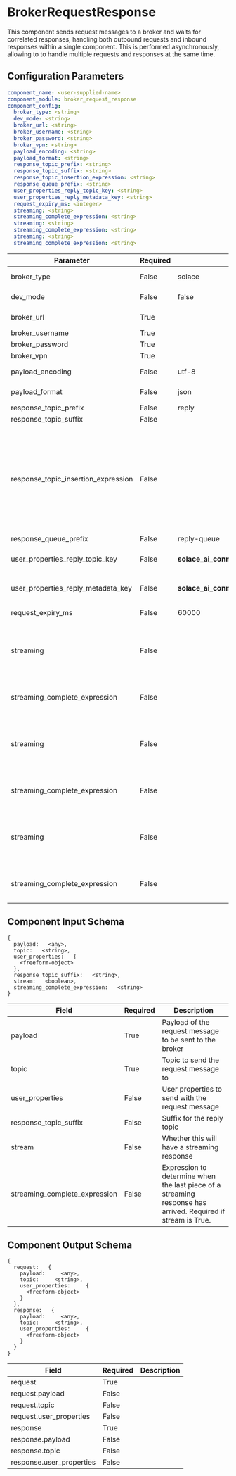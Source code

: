 # BrokerRequestResponse

This component sends request messages to a broker and waits for correlated responses, handling both outbound requests and inbound responses within a single component. This is performed asynchronously, allowing to to handle multiple requests and responses at the same time. 

## Configuration Parameters

```yaml
component_name: <user-supplied-name>
component_module: broker_request_response
component_config:
  broker_type: <string>
  dev_mode: <string>
  broker_url: <string>
  broker_username: <string>
  broker_password: <string>
  broker_vpn: <string>
  payload_encoding: <string>
  payload_format: <string>
  response_topic_prefix: <string>
  response_topic_suffix: <string>
  response_topic_insertion_expression: <string>
  response_queue_prefix: <string>
  user_properties_reply_topic_key: <string>
  user_properties_reply_metadata_key: <string>
  request_expiry_ms: <integer>
  streaming: <string>
  streaming_complete_expression: <string>
  streaming: <string>
  streaming_complete_expression: <string>
  streaming: <string>
  streaming_complete_expression: <string>
```

| Parameter | Required | Default | Description |
| --- | --- | --- | --- |
| broker_type | False | solace | Type of broker (Solace, MQTT, etc.) |
| dev_mode | False | false | Operate in development mode, which just uses local queues |
| broker_url | True |  | Broker URL (e.g. tcp://localhost:55555) |
| broker_username | True |  | Client username for broker |
| broker_password | True |  | Client password for broker |
| broker_vpn | True |  | Client VPN for broker |
| payload_encoding | False | utf-8 | Encoding for the payload (utf-8, base64, gzip, none) |
| payload_format | False | json | Format for the payload (json, yaml, text) |
| response_topic_prefix | False | reply | Prefix for reply topics |
| response_topic_suffix | False |  | Suffix for reply topics |
| response_topic_insertion_expression | False |  | Expression to insert the reply topic into the request message. If not set, the reply topic will only be added to the request_response_metadata. The expression uses the same format as other data expressions: (e.g input.payload:myObj.replyTopic). If there is no object type in the expression, it will default to 'input.payload'. |
| response_queue_prefix | False | reply-queue | Prefix for reply queues |
| user_properties_reply_topic_key | False | __solace_ai_connector_broker_request_response_topic__ | Key to store the reply topic in the user properties. Start with : for nested object |
| user_properties_reply_metadata_key | False | __solace_ai_connector_broker_request_reply_metadata__ | Key to store the reply metadata in the user properties. Start with : for nested object |
| request_expiry_ms | False | 60000 | Expiry time for cached requests in milliseconds |
| streaming | False |  | The response will arrive in multiple pieces. If True, the streaming_complete_expression must be set and will be used to determine when the last piece has arrived. |
| streaming_complete_expression | False |  | The source expression to determine when the last piece of a streaming response has arrived. |
| streaming | False |  | The response will arrive in multiple pieces. If True, the streaming_complete_expression must be set and will be used to determine when the last piece has arrived. |
| streaming_complete_expression | False |  | The source expression to determine when the last piece of a streaming response has arrived. |
| streaming | False |  | The response will arrive in multiple pieces. If True, the streaming_complete_expression must be set and will be used to determine when the last piece has arrived. |
| streaming_complete_expression | False |  | The source expression to determine when the last piece of a streaming response has arrived. |


## Component Input Schema

```
{
  payload:   <any>,
  topic:   <string>,
  user_properties:   {
    <freeform-object>
  },
  response_topic_suffix:   <string>,
  stream:   <boolean>,
  streaming_complete_expression:   <string>
}
```
| Field | Required | Description |
| --- | --- | --- |
| payload | True | Payload of the request message to be sent to the broker |
| topic | True | Topic to send the request message to |
| user_properties | False | User properties to send with the request message |
| response_topic_suffix | False | Suffix for the reply topic |
| stream | False | Whether this will have a streaming response |
| streaming_complete_expression | False | Expression to determine when the last piece of a streaming response has arrived. Required if stream is True. |


## Component Output Schema

```
{
  request:   {
    payload:     <any>,
    topic:     <string>,
    user_properties:     {
      <freeform-object>
    }
  },
  response:   {
    payload:     <any>,
    topic:     <string>,
    user_properties:     {
      <freeform-object>
    }
  }
}
```
| Field | Required | Description |
| --- | --- | --- |
| request | True |  |
| request.payload | False |  |
| request.topic | False |  |
| request.user_properties | False |  |
| response | True |  |
| response.payload | False |  |
| response.topic | False |  |
| response.user_properties | False |  |
